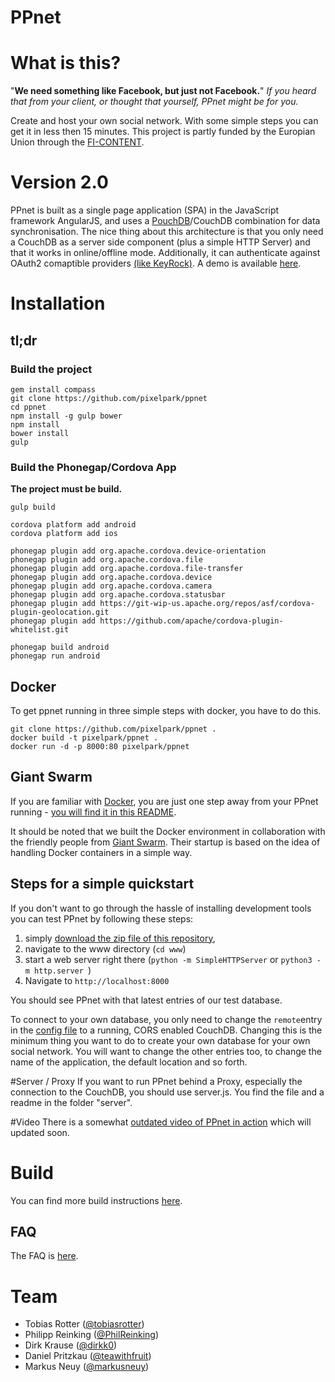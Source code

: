 PPnet
=====
# What is this?

"**We need something like Facebook, but just not Facebook.**"
*If you heard that from your client, or thought that yourself, PPnet might be for you.*

Create and host your own social network. With some simple steps you can get it in less then 15 minutes.
This project is partly funded by the Europian Union through the [FI-CONTENT](http://mediafi.org/?portfolio=social-network).

# Version 2.0
PPnet is built as a single page application (SPA) in the JavaScript framework AngularJS, and uses a [PouchDB](https://github.com/pouchdb/pouchdb)/CouchDB combination for data synchronisation. The nice thing about this architecture is that you only need a CouchDB as a server side component (plus a simple HTTP Server) and that it works in online/offline mode. Additionally, it can authenticate against OAuth2 comaptible providers [(like KeyRock)](https://github.com/ging/fi-ware-idm). A demo is available [here](http://ppnet.pixelpark.com).

# Installation

## tl;dr
### Build the project
```
gem install compass
git clone https://github.com/pixelpark/ppnet
cd ppnet
npm install -g gulp bower
npm install
bower install
gulp
```

### Build the Phonegap/Cordova App
**The project must be build.**

```
gulp build

cordova platform add android
cordova platform add ios

phonegap plugin add org.apache.cordova.device-orientation
phonegap plugin add org.apache.cordova.file
phonegap plugin add org.apache.cordova.file-transfer
phonegap plugin add org.apache.cordova.device
phonegap plugin add org.apache.cordova.camera
phonegap plugin add org.apache.cordova.statusbar
phonegap plugin add https://git-wip-us.apache.org/repos/asf/cordova-plugin-geolocation.git
phonegap plugin add https://github.com/apache/cordova-plugin-whitelist.git

phonegap build android
phonegap run android
```

## Docker
To get ppnet running in three simple steps with docker, you have to do this.
```
git clone https://github.com/pixelpark/ppnet .
docker build -t pixelpark/ppnet .
docker run -d -p 8000:80 pixelpark/ppnet
```
## Giant Swarm
If you are familiar with [Docker](https://www.docker.com/), you are just one step away from your PPnet running - [you will find it in this README](https://github.com/pixelpark/ppnet/blob/master/server/DOCKER.MD).

It should be noted that we built the Docker environment in collaboration with the friendly people from [Giant Swarm](https://giantswarm.io/). Their startup is based on the idea of handling Docker containers in a simple way.

## Steps for a simple quickstart

If you don't want to go through the hassle of installing development tools you can test PPnet by following these steps:

1. simply [download the zip file of this repository](https://github.com/pixelpark/ppnet/archive/master.zip),
2. navigate to the www directory (`cd www`)
3. start a web server right there (`python -m SimpleHTTPServer` or `python3 -m http.server `)
4. Navigate to ```http://localhost:8000```

You should see PPnet with that latest entries of our test database.

To connect to your own database, you only need to change the `remote`entry in the [config file](https://github.com/pixelpark/ppnet/blob/master/www/config.json#L6) to a running, CORS enabled CouchDB.
Changing this is the minimum thing you want to do to create your own database for your own social network. You will want to change the other entries too, to change the name of the application, the default location and so forth.

#Server / Proxy
If you want to run PPnet behind a Proxy, especially the connection to the CouchDB, you should use server.js. You find the file and a readme in the folder "server".

#Video
There is a somewhat [outdated video of PPnet in action](https://www.youtube.com/watch?v=DYPGQlC5SVA&feature=youtu.be) which will updated soon.

# Build
You can find more build instructions [here](https://github.com/pixelpark/ppnet/blob/master/BUILD.md).


## FAQ
The FAQ is [here](https://github.com/pixelpark/ppnet/blob/master/FAQ.md).


# Team
- Tobias Rotter ([@tobiasrotter](https://github.com/tobiasrotter)) 
- Philipp Reinking ([@PhilReinking](https://github.com/PhilReinking))
- Dirk Krause ([@dirkk0](https://github.com/dirkk0))
- Daniel Pritzkau ([@teawithfruit](https://github.com/teawithfruit))
- Markus Neuy ([@markusneuy](https://github.com/markusneuy))
